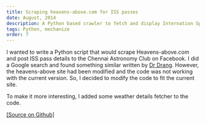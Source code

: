 ```yaml
---
title: Scraping heavens-above.com for ISS passes
date: August, 2014
description: A Python based crawler to fetch and display Internation Space Station pass details for your location
tags: Python, mechanize
order: 7
---
```


I wanted to write a Python script that would scrape Heavens-above.com and post ISS pass details to the Chennai Astronomy Club on Facebook. I did a Google search and found something similar written by [Dr Drang](https://github.com/drdrang/heavens-above). However, the heavens-above site had been modified and the code was not working with the current version. So, I decided to modify the code to fit the current site.

To make it more interesting, I added some weather details fetcher to the code.

[[Source on Github]](https://github.com/astronomersiva/heavens-above/)
